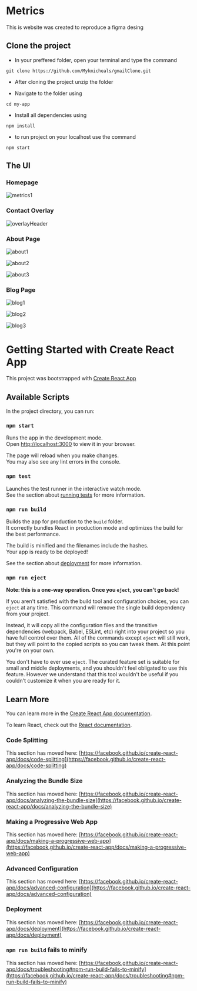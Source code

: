 # Metrics

This is website was created to reproduce a figma desing

## Clone the project

- In your preffered folder, open your terminal and type the command

`` git clone https://github.com/Mykmicheals/gmailClone.git ``

- After cloning the project unzip the folder

- Navigate to the folder using

`` cd my-app ``

- Install all dependencies using

`` npm install ``

- to run project on your localhost use the command

`` npm start ``


## The UI

### Homepage

![metrics1](https://user-images.githubusercontent.com/88559940/193781047-e3693bad-0394-49ad-b5b8-d20f64a566c1.png)

### Contact Overlay

![overlayHeader](https://user-images.githubusercontent.com/88559940/193781104-6585f480-3fce-4edb-a98e-d16e0a45fd6c.png)

### About Page

![about1](https://user-images.githubusercontent.com/88559940/193781154-23aec277-9263-416c-bbe8-7d1b5a9b9626.png)

![about2](https://user-images.githubusercontent.com/88559940/193781171-652de757-c900-440f-844d-18510318eccc.png)

![about3](https://user-images.githubusercontent.com/88559940/193781210-6936a3c8-0f3c-44a4-bf7a-cd1da042c36e.png)

### Blog Page

![blog1](https://user-images.githubusercontent.com/88559940/193781321-493d479e-ad52-4393-969e-6aee2f1c5da0.png)

![blog2](https://user-images.githubusercontent.com/88559940/193781351-9a6bc4c5-8976-4d66-aa5a-67e240b8dc5e.png)


![blog3](https://user-images.githubusercontent.com/88559940/193781278-0602f226-b705-477f-bd02-b13b378b5b64.png)





# Getting Started with Create React App

This project was bootstrapped with [Create React App](https://github.com/facebook/create-react-app)

## Available Scripts

In the project directory, you can run:

### `npm start`

Runs the app in the development mode.\
Open [http://localhost:3000](http://localhost:3000) to view it in your browser.

The page will reload when you make changes.\
You may also see any lint errors in the console.

### `npm test`

Launches the test runner in the interactive watch mode.\
See the section about [running tests](https://facebook.github.io/create-react-app/docs/running-tests) for more information.

### `npm run build`

Builds the app for production to the `build` folder.\
It correctly bundles React in production mode and optimizes the build for the best performance.

The build is minified and the filenames include the hashes.\
Your app is ready to be deployed!

See the section about [deployment](https://facebook.github.io/create-react-app/docs/deployment) for more information.

### `npm run eject`

**Note: this is a one-way operation. Once you `eject`, you can't go back!**

If you aren't satisfied with the build tool and configuration choices, you can `eject` at any time. This command will remove the single build dependency from your project.

Instead, it will copy all the configuration files and the transitive dependencies (webpack, Babel, ESLint, etc) right into your project so you have full control over them. All of the commands except `eject` will still work, but they will point to the copied scripts so you can tweak them. At this point you're on your own.

You don't have to ever use `eject`. The curated feature set is suitable for small and middle deployments, and you shouldn't feel obligated to use this feature. However we understand that this tool wouldn't be useful if you couldn't customize it when you are ready for it.

## Learn More

You can learn more in the [Create React App documentation](https://facebook.github.io/create-react-app/docs/getting-started).

To learn React, check out the [React documentation](https://reactjs.org/).

### Code Splitting

This section has moved here: [https://facebook.github.io/create-react-app/docs/code-splitting](https://facebook.github.io/create-react-app/docs/code-splitting)

### Analyzing the Bundle Size

This section has moved here: [https://facebook.github.io/create-react-app/docs/analyzing-the-bundle-size](https://facebook.github.io/create-react-app/docs/analyzing-the-bundle-size)

### Making a Progressive Web App

This section has moved here: [https://facebook.github.io/create-react-app/docs/making-a-progressive-web-app](https://facebook.github.io/create-react-app/docs/making-a-progressive-web-app)

### Advanced Configuration

This section has moved here: [https://facebook.github.io/create-react-app/docs/advanced-configuration](https://facebook.github.io/create-react-app/docs/advanced-configuration)

### Deployment

This section has moved here: [https://facebook.github.io/create-react-app/docs/deployment](https://facebook.github.io/create-react-app/docs/deployment)

### `npm run build` fails to minify

This section has moved here: [https://facebook.github.io/create-react-app/docs/troubleshooting#npm-run-build-fails-to-minify](https://facebook.github.io/create-react-app/docs/troubleshooting#npm-run-build-fails-to-minify)

